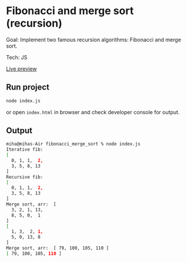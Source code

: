 
# Fibonacci and merge sort (recursion)

Goal: Implement two famous recursion algorithms: Fibonacci and merge sort.

Tech: JS

[Live preview](https://miha-f.github.io/the-odin-project-monorepo/fibonacci_merge_sort/)

## Run project
```bash
node index.js
```

or open `index.html` in browser and check developer console for output.

## Output
```bash
miha@mihas-Air fibonacci_merge_sort % node index.js
Iterative fib:
[
  0, 1, 1,  2,
  3, 5, 8, 13
]
Recursive fib:
[
  0, 1, 1,  2,
  3, 5, 8, 13
]
Merge sort, arr:  [
  3, 2, 1, 13,
  8, 5, 0,  1
]
[
  1, 3,  2, 1,
  5, 0, 13, 8
]
Merge sort, arr:  [ 79, 100, 105, 110 ]
[ 79, 100, 105, 110 ]
```
